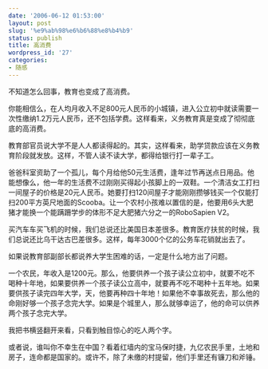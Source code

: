 ```yaml
---
date: '2006-06-12 01:53:00'
layout: post
slug: '%e9%ab%98%e6%b6%88%e8%b4%b9'
status: publish
title: 高消费
wordpress_id: '27'
categories:
- 随感
---
```


不知道怎么回事，教育也变成了高消费。


你能相信么，在人均月收入不足800元人民币的小城镇，进入公立初中就读需要一次性缴纳1.2万元人民币，还不包括学费。这样看来，义务教育真是变成了彻彻底底的高消费。


教育部官员说大学不是人人都读得起的。其实，这样看来，助学贷款应该在义务教育阶段就发放。这样，不管人读不读大学，都得给银行打一辈子工。


爸爸科室资助了一个孤儿，每个月给他50元生活费，逢年过节再送点日用品。他能想像么，他一年的生活费不过刚刚买得起小孩脚上的一双鞋。一个清洁女工打扫一间屋子的价格是20元人民币。她要打扫120间屋子才能刚刚攒够钱买一个仅能打扫200平方英尺地面的Scooba。让一个农村小孩难以置信的是，他要用6头大肥猪才能换一个能蹒跚学步的体形不足大肥猪六分之一的RoboSapien V2。


买汽车车买飞机的时候，我们总说还比美国日本差很多。教育医疗扶贫的时候，我们总说还比乌干达古巴差很多。这样，每年3000个亿的公务车花销就出去了。


如果说教育部副部长都说养大学生困难的话，一定是什么地方出了问题。


一个农民，年收入是1200元。那么，他要供养一个孩子读公立初中，就要不吃不喝种十年地，如果要供养一个孩子读公立高中，就要再不吃不喝种十五年地。如果要供孩子读完四年大学，天，他要再种四十年地！如果他不幸事故死去，那么他的命刚好够一个孩子念完大学。如果是个城里人，那么就够幸运了，他的命可以供养两个孩子念完大学。


我把书横竖翻开来看，只看到触目惊心的吃人两个字。


或者说，谁叫你不幸生在中国？看着红墙内的宝马保时捷，九亿农民手里，土地和房子，连命都是国家的。或许不，除了未缴的村提留，他们手里还有镰刀和斧锤。
